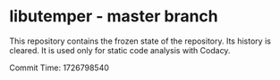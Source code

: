# libutemper - master branch

This repository contains the frozen state of the repository.
Its history is cleared. It is used only for static code
analysis with Codacy.

Commit Time: 1726798540